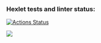 ### Hexlet tests and linter status:
[![Actions Status](https://github.com/edvin3i/python-project-49/workflows/hexlet-check/badge.svg)](https://github.com/edvin3i/python-project-49/actions)

<a href="https://codeclimate.com/github/edvin3i/python-project-49/maintainability"><img src="https://api.codeclimate.com/v1/badges/365d27a7ab04a57cda93/maintainability" /></a>

<script id="asciicast-psMVx3XM158HAwo4fZXaY7jgI" src="https://asciinema.org/a/psMVx3XM158HAwo4fZXaY7jgI.js" async></script>